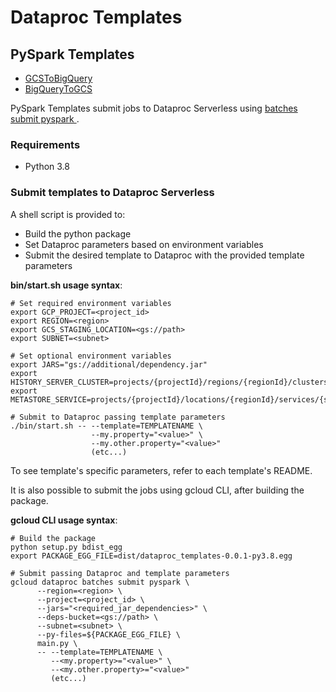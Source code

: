 # Dataproc Templates

## PySpark Templates
* [GCSToBigQuery](dataproc_templates/gcs/README.md)
* [BigQueryToGCS](dataproc_templates/bigquery/README.md)

PySpark Templates submit jobs to Dataproc Serverless using [batches submit pyspark ](https://cloud.google.com/sdk/gcloud/reference/dataproc/batches/submit/pyspark).

### Requirements

- Python 3.8

### Submit templates to Dataproc Serverless

A shell script is provided to:
 - Build the python package
 - Set Dataproc parameters based on environment variables
 - Submit the desired template to Dataproc with the provided template parameters
 
**bin/start.sh usage syntax**:
```
# Set required environment variables
export GCP_PROJECT=<project_id>
export REGION=<region>
export GCS_STAGING_LOCATION=<gs://path>
export SUBNET=<subnet>

# Set optional environment variables
export JARS="gs://additional/dependency.jar"
export HISTORY_SERVER_CLUSTER=projects/{projectId}/regions/{regionId}/clusters/{clusterId}
export METASTORE_SERVICE=projects/{projectId}/locations/{regionId}/services/{serviceId}

# Submit to Dataproc passing template parameters
./bin/start.sh -- --template=TEMPLATENAME \
                  --my.property="<value>" \
                  --my.other.property="<value>"
                  (etc...)
```
To see template's specific parameters, refer to each template's README.

It is also possible to submit the jobs using gcloud CLI, after building the package.

**gcloud CLI usage syntax**:
```
# Build the package
python setup.py bdist_egg
export PACKAGE_EGG_FILE=dist/dataproc_templates-0.0.1-py3.8.egg

# Submit passing Dataproc and template parameters
gcloud dataproc batches submit pyspark \
      --region=<region> \
      --project=<project_id> \
      --jars="<required_jar_dependencies>" \
      --deps-bucket=<gs://path> \
      --subnet=<subnet> \
      --py-files=${PACKAGE_EGG_FILE} \
      main.py \
      -- --template=TEMPLATENAME \
         --<my.property>="<value>" \
         --<my.other.property>="<value>"
         (etc...)
```
